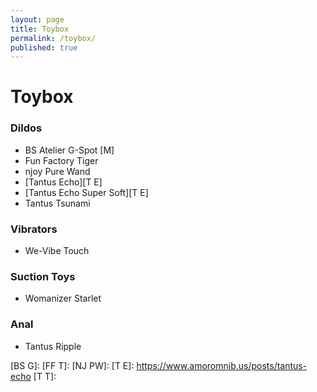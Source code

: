 ```yaml
---
layout: page
title: Toybox
permalink: /toybox/
published: true
---
```


# Toybox

### Dildos
- BS Atelier G-Spot [M]
- Fun Factory Tiger
- njoy Pure Wand
- [Tantus Echo][T E]
- [Tantus Echo Super Soft][T E]
- Tantus Tsunami

### Vibrators
- We-Vibe Touch

### Suction Toys
- Womanizer Starlet

### Anal
- Tantus Ripple

[BS G]: 
[FF T]:
[NJ PW]:
[T E]: https://www.amoromnib.us/posts/tantus-echo
[T T]: 
